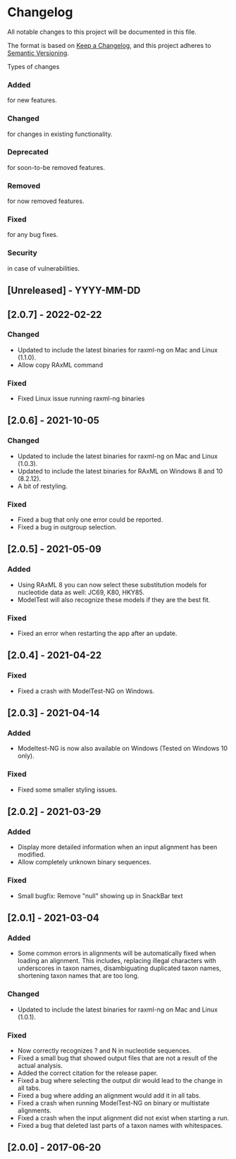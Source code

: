 # Changelog
All notable changes to this project will be documented in this file.

The format is based on [Keep a Changelog](https://keepachangelog.com/en/1.0.0/),
and this project adheres to [Semantic Versioning](https://semver.org/spec/v2.0.0.html).

Types of changes
### Added
for new features.
### Changed
for changes in existing functionality.
### Deprecated
for soon-to-be removed features.
### Removed
for now removed features.
### Fixed
for any bug fixes.
### Security
in case of vulnerabilities.

## [Unreleased] - YYYY-MM-DD

## [2.0.7] - 2022-02-22
### Changed
- Updated to include the latest binaries for raxml-ng on Mac and Linux (1.1.0).
- Allow copy RAxML command
### Fixed
- Fixed Linux issue running raxml-ng binaries

## [2.0.6] - 2021-10-05
### Changed
- Updated to include the latest binaries for raxml-ng on Mac and Linux (1.0.3).
- Updated to include the latest binaries for RAxML on Windows 8 and 10 (8.2.12).
- A bit of restyling.
### Fixed
- Fixed a bug that only one error could be reported.
- Fixed a bug in outgroup selection.

## [2.0.5] - 2021-05-09
### Added
- Using RAxML 8 you can now select these substitution models for nucleotide data as well: JC69, K80, HKY85.
- ModelTest will also recognize these models if they are the best fit.
### Fixed
- Fixed an error when restarting the app after an update.

## [2.0.4] - 2021-04-22
### Fixed
- Fixed a crash with ModelTest-NG on Windows.

## [2.0.3] - 2021-04-14
### Added
- Modeltest-NG is now also available on Windows (Tested on Windows 10 only).
### Fixed
- Fixed some smaller styling issues.

## [2.0.2] - 2021-03-29
### Added
- Display more detailed information when an input alignment has been modified.
- Allow completely unknown binary sequences.
### Fixed
- Small bugfix: Remove "null" showing up in SnackBar text

## [2.0.1] - 2021-03-04
### Added
- Some common errors in alignments will be automatically fixed when loading an alignment. This includes, replacing illegal characters with underscores in taxon names, disambiguating duplicated taxon names, shortening taxon names that are too long.
### Changed
- Updated to include the latest binaries for raxml-ng on Mac and Linux (1.0.1).
### Fixed
- Now correctly recognizes ? and N in nucleotide sequences.
- Fixed a small bug that showed output files that are not a result of the actual analysis.
- Added the correct citation for the release paper.
- Fixed a bug where selecting the output dir would lead to the change in all tabs.
- Fixed a bug where adding an alignment would add it in all tabs. 
- Fixed a crash when running ModelTest-NG on binary or multistate alignments.
- Fixed a crash when the input alignment did not exist when starting a run.
- Fixed a bug that deleted last parts of a taxon names with whitespaces. 

## [2.0.0] - 2017-06-20

